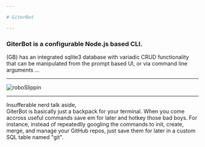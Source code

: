 ```yaml
---

# GiterBot

---
```


### GiterBot is a configurable Node.js based CLI.  
(GB) has an integrated sqlite3 database with variadic CRUD functionality that can be manipulated from the prompt based UI, or via command line arguments ...

---

![roboSlippin](https://user-images.githubusercontent.com/81054931/177869660-9719b9a7-1a91-4204-ab8c-f6ab17b1bbb6.gif)

---

<p> Insufferable nerd talk aside, <br>
GiterBot is basically just a backpack for your terminal.  When you come accross useful commands save em for later and hotkey those bad boys.  For instance, instead of repeatedlly googling the commands to init, create, merge, and manage your GitHub repos, just save them for later in a custom SQL table named "git".
</p>




